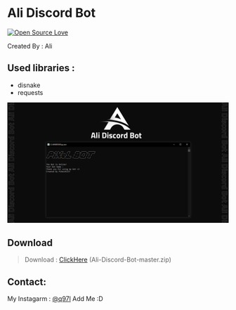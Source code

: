 # Ali Discord Bot

[![Open Source Love](https://badges.frapsoft.com/os/v1/open-source.svg?v=103)](https://github.com/ellerbrock/open-source-badges/)

Created By : Ali

## Used libraries :
- disnake
- requests


![program pic](https://github.com/14d9/Ali-Discord-Bot/blob/master/img/Ali%20Discord%20Bot.png)


       

 ## Download
 > Download : [ClickHere](https://github.com/14d9/Ali-Discord-Bot/archive/refs/heads/master.zip) (Ali-Discord-Bot-master.zip)

     

## Contact:

My Instagarm : [@q97l](https://www.instagram.com/q97l) Add Me :D
